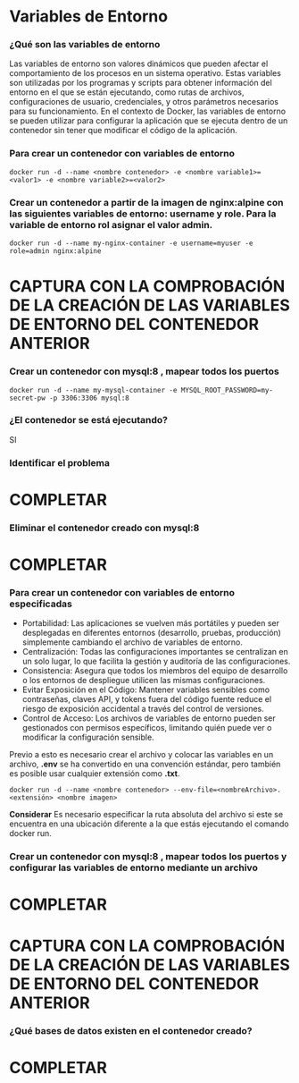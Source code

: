 # Variables de Entorno
### ¿Qué son las variables de entorno
Las variables de entorno son valores dinámicos que pueden afectar el comportamiento de los procesos en un sistema operativo. Estas variables son utilizadas por los programas y scripts para obtener información del entorno en el que se están ejecutando, como rutas de archivos, configuraciones de usuario, credenciales, y otros parámetros necesarios para su funcionamiento. En el contexto de Docker, las variables de entorno se pueden utilizar para configurar la aplicación que se ejecuta dentro de un contenedor sin tener que modificar el código de la aplicación.

### Para crear un contenedor con variables de entorno

```
docker run -d --name <nombre contenedor> -e <nombre variable1>=<valor1> -e <nombre variable2>=<valor2>
```

### Crear un contenedor a partir de la imagen de nginx:alpine con las siguientes variables de entorno: username y role. Para la variable de entorno rol asignar el valor admin.

```
docker run -d --name my-nginx-container -e username=myuser -e role=admin nginx:alpine
```

# CAPTURA CON LA COMPROBACIÓN DE LA CREACIÓN DE LAS VARIABLES DE ENTORNO DEL CONTENEDOR ANTERIOR

### Crear un contenedor con mysql:8 , mapear todos los puertos
```
docker run -d --name my-mysql-container -e MYSQL_ROOT_PASSWORD=my-secret-pw -p 3306:3306 mysql:8

```

### ¿El contenedor se está ejecutando?
SI

### Identificar el problema
# COMPLETAR

### Eliminar el contenedor creado con mysql:8 
# COMPLETAR

### Para crear un contenedor con variables de entorno especificadas
- Portabilidad: Las aplicaciones se vuelven más portátiles y pueden ser desplegadas en diferentes entornos (desarrollo, pruebas, producción) simplemente cambiando el archivo de variables de entorno.
- Centralización: Todas las configuraciones importantes se centralizan en un solo lugar, lo que facilita la gestión y auditoría de las configuraciones.
- Consistencia: Asegura que todos los miembros del equipo de desarrollo o los entornos de despliegue utilicen las mismas configuraciones.
- Evitar Exposición en el Código: Mantener variables sensibles como contraseñas, claves API, y tokens fuera del código fuente reduce el riesgo de exposición accidental a través del control de versiones.
- Control de Acceso: Los archivos de variables de entorno pueden ser gestionados con permisos específicos, limitando quién puede ver o modificar la configuración sensible.

Previo a esto es necesario crear el archivo y colocar las variables en un archivo, **.env** se ha convertido en una convención estándar, pero también es posible usar cualquier extensión como **.txt**.
```
docker run -d --name <nombre contenedor> --env-file=<nombreArchivo>.<extensión> <nombre imagen>
```
**Considerar**
Es necesario especificar la ruta absoluta del archivo si este se encuentra en una ubicación diferente a la que estás ejecutando el comando docker run.

### Crear un contenedor con mysql:8 , mapear todos los puertos y configurar las variables de entorno mediante un archivo
# COMPLETAR

# CAPTURA CON LA COMPROBACIÓN DE LA CREACIÓN DE LAS VARIABLES DE ENTORNO DEL CONTENEDOR ANTERIOR 

### ¿Qué bases de datos existen en el contenedor creado?
# COMPLETAR
